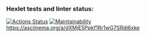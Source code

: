 ### Hexlet tests and linter status:
[![Actions Status](https://github.com/MariaRegin/python-project-49/workflows/hexlet-check/badge.svg)](https://github.com/MariaRegin/python-project-49/actions)
[![Maintainability](https://api.codeclimate.com/v1/badges/d27e6bb872a8a06aad89/maintainability)](https://codeclimate.com/github/MariaRegin/python-project-49/maintainability)
https://asciinema.org/a/dXMjE5Ppkf1Rr1wG7SRdi6xke
